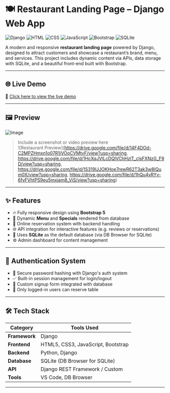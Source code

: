 # 🍽️ Restaurant Landing Page – Django Web App

![Django](https://img.shields.io/badge/Django-092E20?style=for-the-badge&logo=django&logoColor=white)
![HTML](https://img.shields.io/badge/HTML5-E34F26?style=for-the-badge&logo=html5&logoColor=white)
![CSS](https://img.shields.io/badge/CSS3-1572B6?style=for-the-badge&logo=css3&logoColor=white)
![JavaScript](https://img.shields.io/badge/JavaScript-F7DF1E?style=for-the-badge&logo=javascript&logoColor=black)
![Bootstrap](https://img.shields.io/badge/Bootstrap-563D7C?style=for-the-badge&logo=bootstrap&logoColor=white)
![SQLite](https://img.shields.io/badge/SQLite-003B57?style=for-the-badge&logo=sqlite&logoColor=white)

A modern and responsive **restaurant landing page** powered by Django, designed to attract customers and showcase a restaurant’s brand, menu, and services. This project includes dynamic content via APIs, data storage with SQLite, and a beautiful front-end built with Bootstrap.

---

## 🌐 Live Demo

🔗 [Click here to view the live demo](https://drive.google.com/file/d/16yFXfw33VuF5slrTzJyjI2cC9mMdgoCh/view?usp=sharing) 

---

## 🖼️ Preview

![Image](https://drive.google.com/file/d/14F4DOd-C2MPZHmxn1o07R1jVOoCVMtvF/view?usp=sharing)
> Include a screenshot or video preview here  
![Restaurant Preview](https://drive.google.com/file/d/14F4DOd-C2MPZHmxn1o07R1jVOoCVMtvF/view?usp=sharing, https://drive.google.com/file/d/1HcXqJVlLcDQlVChHzlT_cIsFXNzG_F9D/view?usp=sharing, https://drive.google.com/file/d/1S319lJJOKHoe7rewR62T3ak3w8IQum0X/view?usp=sharing, https://drive.google.com/file/d/1hQu4vRYv-6fvFVhtPS9eu5mxjam8_ViS/view?usp=sharing)  

---

## ✨ Features

- 🔥 Fully responsive design using **Bootstrap 5**
- 🍲 Dynamic **Menu** and **Specials** rendered from database
- 🧾 Online reservation system with backend handling
- 🌐 API integration for interactive features (e.g. reviews or reservations)
- 💾 Uses **SQLite** as the default database (via DB Browser for SQLite)
- ⚙️ Admin dashboard for content management

---

## 👤 Authentication System

- 🔐 Secure password hashing with Django's auth system
- ✅ Built-in session management for login/logout
- 📝 Custom signup form integrated with database
- 💬 Only logged-in users can reserve table

---

## 🛠️ Tech Stack

| Category        | Tools Used                     |
|----------------|---------------------------------|
| **Framework**   | Django                         |
| **Frontend**    | HTML5, CSS3, JavaScript, Bootstrap |
| **Backend**     | Python, Django                  |
| **Database**    | SQLite (DB Browser for SQLite) |
| **API**         | Django REST Framework / Custom |
| **Tools**       | VS Code, DB Browser   |

---

